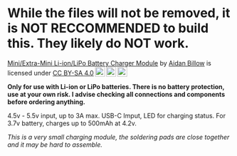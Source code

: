 # While the files will not be removed, it is NOT RECCOMMENDED to build this. They likely do NOT work.

<p xmlns:cc="http://creativecommons.org/ns#" xmlns:dct="http://purl.org/dc/terms/"><a property="dct:title" rel="cc:attributionURL" href="https://github.com/Abillow1/Mini-Li-ion-LiPo-Battery-Charger-Module">Mini/Extra-Mini Li-ion/LiPo Battery Charger Module</a> by <a rel="cc:attributionURL dct:creator" property="cc:attributionName" href="https://github.com/Abillow1">Aidan Billow</a> is licensed under <a href="https://creativecommons.org/licenses/by-sa/4.0/?ref=chooser-v1" target="_blank" rel="license noopener noreferrer" style="display:inline-block;">CC BY-SA 4.0<img style="height:22px!important;margin-left:3px;vertical-align:text-bottom;" src="https://mirrors.creativecommons.org/presskit/icons/cc.svg?ref=chooser-v1" alt=""><img style="height:22px!important;margin-left:3px;vertical-align:text-bottom;" src="https://mirrors.creativecommons.org/presskit/icons/by.svg?ref=chooser-v1" alt=""><img style="height:22px!important;margin-left:3px;vertical-align:text-bottom;" src="https://mirrors.creativecommons.org/presskit/icons/sa.svg?ref=chooser-v1" alt=""></a></p>

**Only for use with Li-ion or LiPo batteries. There is no battery protection, use at your own risk. I advise checking all connections and components before ordering anything.**

4.5v - 5.5v input, up to 3A max.
USB-C Imput, LED for charging status.
For 3.7v battery, charges up to 500mAh at 4.2v.

*This is a very small charging module, the soldering pads are close together and it may be hard to assemble.*
